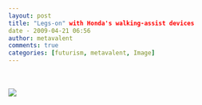 ```yaml
---
layout: post
title: "Legs-on" with Honda's walking-assist devices
date - 2009-04-21 06:56
author: metavalent
comments: true
categories: [futurism, metavalent, Image]
---
```

<div class="youtube-video"></div><br /><br />

<div class="zemanta-pixie"><img class="zemanta-pixie-img" src="http://img.zemanta.com/pixy.gif?x-id=7a585de6-6190-8b04-b8d2-99c3906b2c00"/></div>
